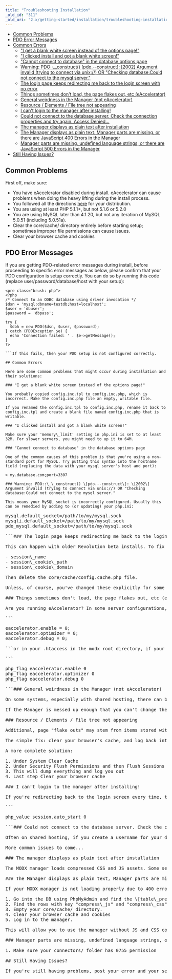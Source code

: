 ```yaml
---
title: "Troubleshooting Installation"
_old_id: "311"
_old_uri: "2.x/getting-started/installation/troubleshooting-installation"
---
```


- [Common Problems](#TroubleshootingInstallation-CommonProblems)
- [PDO Error Messages](#TroubleshootingInstallation-PDOErrorMessages)
- [Common Errors](#TroubleshootingInstallation-CommonErrors)
  - ["I get a blank white screen instead of the options page!"](#TroubleshootingInstallation-%22Igetablankwhitescreeninsteadoftheoptionspage%5C%21%22)
  - ["I clicked install and got a blank white screen!"](#TroubleshootingInstallation-%22Iclickedinstallandgotablankwhitescreen%5C%21%22)
  - ["Cannot connect to database" in the database options page](#TroubleshootingInstallation-%22Cannotconnecttodatabase%22inthedatabaseoptionspage)
  - [Warning: PDO::\_\_construct() \[pdo.--construct\]: \[2002\] Argument invalid (trying to connect via unix://) OR "Checking database:Could not connect to the mysql server."](#TroubleshootingInstallation-Warning%3APDO%3A%3Aconstruct%28%29%5Cpdo.construct%5C%3A%5C2002%5CArgumentinvalid%28tryingtoconnectviaunix%3A%2F%2F%29OR%22Checkingdatabase%3ACouldnotconnecttothemysqlserver.%22)
  - [The login page keeps redirecting me back to the login screen with no error](#TroubleshootingInstallation-Theloginpagekeepsredirectingmebacktotheloginscreenwithnoerror)
  - [Things sometimes don't load, the page flakes out, etc (eAccelerator)](#TroubleshootingInstallation-Thingssometimesdon%27tload%2Cthepageflakesout%2Cetc%28eAccelerator%29)
  - [General weirdness in the Manager (not eAccelerator)](#TroubleshootingInstallation-GeneralweirdnessintheManager%28noteAccelerator%29)
  - [Resource / Elements / File tree not appearing](#TroubleshootingInstallation-Resource%2FElements%2FFiletreenotappearing)
  - [I can't login to the manager after installing!](#TroubleshootingInstallation-Ican%27tlogintothemanagerafterinstalling%5C%21)
  - [Could not connect to the database server. Check the connection properties and try again. Access Denied...](#TroubleshootingInstallation-Couldnotconnecttothedatabaseserver.Checktheconnectionpropertiesandtryagain.AccessDenied...)
  - [The manager displays as plain text after installation](#TroubleshootingInstallation-Themanagerdisplaysasplaintextafterinstallation)
  - [The Manager displays as plain text, Manager parts are missing, or there are JavaScript 400 Errors in the Manager](#TroubleshootingInstallation-TheManagerdisplaysasplaintext%2CManagerpartsaremissing%2CorthereareJavaScript400ErrorsintheManager)
  - [Manager parts are missing, undefined language strings, or there are JavaScript 500 Errors in the Manager](#TroubleshootingInstallation-Managerpartsaremissing%2Cundefinedlanguagestrings%2CorthereareJavaScript500ErrorsintheManager)
- [Still Having Issues?](#TroubleshootingInstallation-StillHavingIssues%3F)



## Common Problems

First off, make sure:

- You have eAccelerator disabled during install. eAccelerator can cause problems when doing the heavy lifting during the install process.
- You followed all the directions [here](getting-started/installation "Installation") for your distribution.
- You are using at least PHP 5.1.1+, but not 5.1.6 or 5.2.0
- You are using MySQL later than 4.1.20, but not any iteration of MySQL 5.0.51 (including 5.0.51a).
- Clear the core/cache/ directory entirely before starting setup; sometimes improper file permissions can cause issues.
- Clear your browser cache and cookies

## PDO Error Messages

If you are getting PDO-related error messages during install, before proceeding to specific error messages as below, please confirm that your PDO configuration is setup correctly. You can do so by running this code (replace user/password/database/host with your setup):

```
<pre class="brush: php">
<?php
/* Connect to an ODBC database using driver invocation */
$dsn = 'mysql:dbname=testdb;host=localhost';
$user = 'dbuser';
$password = 'dbpass';

try {
  $dbh = new PDO($dsn, $user, $password);
} catch (PDOException $e) {
  echo 'Connection failed: ' . $e->getMessage();
}
?>

```If this fails, then your PDO setup is not configured correctly.

## Common Errors

Here are some common problems that might occur during installation and their solutions:

### "I get a blank white screen instead of the options page!"

You probably copied config.inc.tpl to config.inc.php, which is incorrect. Make the config.inc.php file an empty, writable file.

If you renamed the config.inc.tpl to config.inc.php, rename it back to config.inc.tpl and create a blank file named config.inc.php that is writable.

### "I clicked install and got a blank white screen!"

Make sure your 'memory\_limit' setting in php.ini is set to at least 32M. For slower servers, you might need to up it to 64M.

### "Cannot connect to database" in the database options page

One of the common causes of this problem is that you're using a non-standard port for MySQL. Try putting this syntax into the hostname field (replacing the data with your mysql server's host and port):

> my.database.com;port=3307

### Warning: PDO::\_\_construct() \[pdo.--construct\]: \[2002\] Argument invalid (trying to connect via unix://) OR "Checking database:Could not connect to the mysql server."

This means your MySQL socket is incorrectly configured. Usually this can be remedied by adding to (or updating) your php.ini:

```
<pre class="brush: php">
mysql.default_socket=/path/to/my/mysql.sock
mysqli.default_socket=/path/to/my/mysql.sock
pdo_mysql.default_socket=/path/to/my/mysql.sock

```### The login page keeps redirecting me back to the login screen with no error

This can happen with older Revolution beta installs. To fix it, delete the following 3 system settings from the DB table `\[prefix\]\_system\_settings` (where prefix is your table prefix):

- session\_name
- session\_cookie\_path
- session\_cookie\_domain

Then delete the core/cache/config.cache.php file.

Unless, of course, you've changed these explicitly for some purpose of your own.

### Things sometimes don't load, the page flakes out, etc (eAccelerator)

Are you running eAccelerator? In some server configurations, this can cause problems. You might need to disable it. You can do so via your php.ini:

```
<pre class="brush: php">
eaccelerator.enable = 0;
eaccelerator.optimizer = 0;
eaccelerator.debug = 0;

```or in your .htaccess in the modx root directory, if your server supports php\_flag server directives:

```
<pre class="brush: php">
php_flag eaccelerator.enable 0
php_flag eaccelerator.optimizer 0
php_flag eaccelerator.debug 0

```### General weirdness in the Manager (not eAccelerator)

On some systems, especially with shared hosting, there can be a problem with the compress\_js and/or compress\_css System Settings. Go to System -> System Settings and type 'compress' (without the quotes) in the search box at the upper right. Turn the two settings off, then log out, delete all files in the core/cache directory, clear your browser cache and cookies, and log back in.

If the Manager is messed up enough that you can't change the settings, see the note below about changing the two System Settings in the modx\_system\_settings table in the database with PhpMyAdmin.

### Resource / Elements / File tree not appearing

Additional, page "flake outs" may stem from items stored within your own browser's cache, which may result with the resource / elements / file tree not appearing due to old versions of javascript and other files being utilized on the client side. This can be verified by accessing the manager with a browser not previously utilized in doing so.

The simple fix: clear your browser's cache, and log back into the manager.

A more complete solution:

1. Under System Clear Cache
2. Under Security Flush Permissions and then Flush Sessions
3. This will dump everything and log you out
4. Last step Clear your browser cache

### I can't login to the manager after installing!

If you're redirecting back to the login screen every time, try setting this in your .htaccess file in the root of your MODx install:

```
<pre class="brush: php">
php_value session.auto_start 0

```### Could not connect to the database server. Check the connection properties and try again. Access Denied...

Often on shared hosting, if you create a username for your database with an underscore (\_) in it, it will cause problems. Ensure your database username does not contain an underscore, and try again.

More common issues to come...

### The manager displays as plain text after installation

The MODX manager loads compressed CSS and JS assets. Some server configuration See "JS Errors in the Manager due to Error 4

### The Manager displays as plain text, Manager parts are missing, or there are JavaScript 400 Errors in the Manager

If your MODX manager is not loading properly due to 400 errors in the manager when trying to load the Google Minify-compressed JavaScript code, this is likely due to a server misconfiguration on your end. If this cannot be rectified from a server angle, you can manually disable JS and CSS compression the following way:

1. Go into the DB using PhpMyAdmin and find the \[table\_prefix\]\_system\_settings table (table\_prefix is usually modx).
2. Find the rows with key "compress\_js" and "compress\_css" and set their value to 0 and save them.
3. Empty your core/cache/ directory.
4. Clear your browser cache and cookies
5. Log in to the manager.

This will allow you to use the manager without JS and CSS compression.

### Manager parts are missing, undefined language strings, or there are JavaScript 500 Errors in the Manager

1. Make sure your connectors/ folder has 0755 permission

## Still Having Issues?

If you're still having problems, post your error and your server environment information in [our forums here](http://modxcms.com/forums/index.php/board,378.0.html), and we'll try and address your issue as soon as possible.